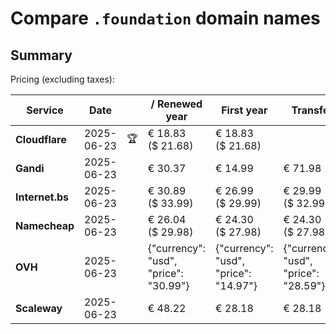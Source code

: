# Compare `.foundation` domain names

## Summary

Pricing (excluding taxes):

| Service | Date |  | / Renewed year | First year | Transfer | Restoration |
|--|--|--|--|--|--|--|
| **Cloudflare** | 2025-06-23 | 🏆 | € 18.83<br>($ 21.68) | € 18.83<br>($ 21.68) |  |  |
| **Gandi** | 2025-06-23 |  | € 30.37 | € 14.99 | € 71.98 | € 98.66 |
| **Internet.bs** | 2025-06-23 |  | € 30.89<br>($ 33.99) | € 26.99<br>($ 29.99) | € 29.99<br>($ 32.99) | € 80.55<br>($ 79.49) |
| **Namecheap** | 2025-06-23 |  | € 26.04<br>($ 29.98) | € 24.30<br>($ 27.98) | € 24.30<br>($ 27.98) |  |
| **OVH** | 2025-06-23 |  | {"currency": "usd", "price": "30.99"} | {"currency": "usd", "price": "14.97"} | {"currency": "usd", "price": "28.59"} |  |
| **Scaleway** | 2025-06-23 |  | € 48.22 | € 28.18 | € 28.18 | € 49.99 |
